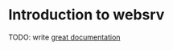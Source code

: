 # Introduction to websrv

TODO: write [great documentation](http://jacobian.org/writing/what-to-write/)
